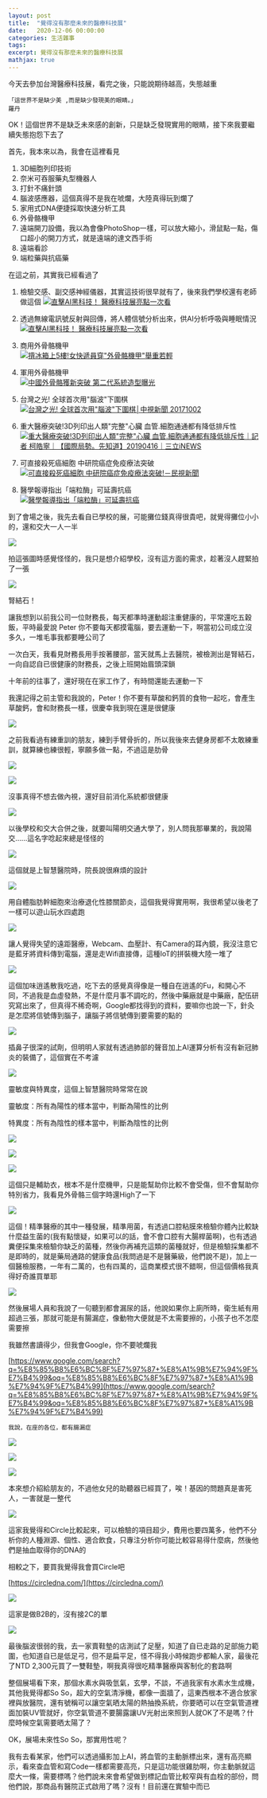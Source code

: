 ```yaml
---
layout: post
title:  "覺得沒有那麼未來的醫療科技展"
date:   2020-12-06 00:00:00
categories: 生活雜事
tags: 
excerpt: 覺得沒有那麼未來的醫療科技展
mathjax: true
---
```


今天去參加台灣醫療科技展，看完之後，只能說期待越高，失態越重

```
「這世界不是缺少美 ,而是缺少發現美的眼睛。」
羅丹
```

OK！這個世界不是缺乏未來感的創新，只是缺乏發現實用的眼睛，接下來我要繼續失態抱怨下去了

首先，我本來以為，我會在這裡看見
1. 3D細胞列印技術
2. 奈米可吞服藥丸型機器人
3. 打針不痛針頭
4. 腦波感應器，這個真得不是我在唬爛，大陸真得玩到爛了
5. 家用式DNA便捷採取快速分析工具
6. 外骨骼機甲
7. 遠端開刀設備，我以為會像PhotoShop一樣，可以放大縮小，滑鼠點一點，傷口超小的開刀方式，就是遠端的達文西手術
8. 遠端看診
9. 端粒藥與抗癌藥

在這之前，其實我已經看過了

1. 檢驗交感、副交感神經儀器，其實這技術很早就有了，後來我們學校還有老師做這個
[![直擊AI黑科技！ 醫療科技展亮點一次看](https://img.youtube.com/vi/5y0E0Tm0-Q4/0.jpg)](https://www.youtube.com/watch?v=5y0E0Tm0-Q4)

2. 透過無線電訊號反射與回傳，將人體信號分析出來，供AI分析呼吸與睡眠情況
[![直擊AI黑科技！ 醫療科技展亮點一次看](https://img.youtube.com/vi/CXy1byguvJY/0.jpg)](https://www.youtube.com/watch?v=CXy1byguvJY)

3. 商用外骨骼機甲              
[![揹冰箱上5樓!女快遞員穿"外骨骼機甲"舉重若輕](https://img.youtube.com/vi/L9ctStQKMb0/0.jpg)](https://www.youtube.com/watch?v=L9ctStQKMb0)

4. 軍用外骨骼機甲             
[![中國外骨骼獲新突破 第二代系統造型曝光](https://img.youtube.com/vi/YFvuT5fkv-s/0.jpg)](https://www.youtube.com/watch?v=YFvuT5fkv-s)

5. 台灣之光! 全球首次用"腦波"下圍棋             
[![台灣之光! 全球首次用"腦波"下圍棋│中視新聞 20171002](https://img.youtube.com/vi/l65klzx720E/0.jpg)](https://www.youtube.com/watch?v=l65klzx720E)

6. 重大醫療突破!3D列印出人類"完整"心臟 血管.細胞通通都有降低排斥性
[![重大醫療突破!3D列印出人類"完整"心臟 血管.細胞通通都有降低排斥性｜記者 柯皓寧｜【國際局勢。先知道】20190416｜三立iNEWS](https://img.youtube.com/vi/vP_cx8YigtY/0.jpg)](https://www.youtube.com/watch?v=vP_cx8YigtY)

7. 可直接殺死癌細胞 中研院癌症免疫療法突破
[![可直接殺死癌細胞 中研院癌症免疫療法突破!－民視新聞](https://img.youtube.com/vi/UX7-L9ri32o/0.jpg)](https://www.youtube.com/watch?v=UX7-L9ri32o)

8. 醫學報導指出「端粒酶」可延壽抗癌             
[![醫學報導指出「端粒酶」可延壽抗癌](https://img.youtube.com/vi/BTTJh1n6pCk/0.jpg)](https://www.youtube.com/watch?v=BTTJh1n6pCk)

到了會場之後，我先去看自已學校的展，可能攤位錢真得很貴吧，就覺得攤位小小的，還和交大一人一半

![](/blog/images/202012061706.jpg)

拍這張圖時感覺怪怪的，我只是想介紹學校，沒有這方面的需求，趁著沒人趕緊拍了一張

![](/blog/images/202012061707.jpg)

腎結石！

讓我想到以前我公司一位財務長，每天都準時運動超注重健康的，平常還吃五穀飯，平時最愛說 Peter 你不要每天都摸電腦，要去運動一下，啊當初公司成立沒多久，一堆毛事我都要睡公司了

一次白天，我看見財務長用手按著腰部，當天就馬上去醫院，被檢測出是腎結石，一向自認自已很健康的財務長，之後上班開始眉頭深鎖

十年前的往事了，還好現在在家工作了，有時間還能去運動一下

我還記得之前主管和我說的，Peter！你不要有草酸和鈣質的食物一起吃，會產生草酸鈣，會和財務長一樣，很慶幸我到現在還是很健康

![](/blog/images/202012061708.jpg)

之前我看過有練重訓的朋友，練到手臂骨折的，所以我後來去健身房都不太敢練重訓，就算練也練很輕，寧願多做一點，不過這是肋骨

![](/blog/images/202012061709.jpg)

![](/blog/images/202012061710.jpg)

沒事真得不想去做內視，還好目前消化系統都很健康

![](/blog/images/202012061711.jpg)

以後學校和交大合併之後，就要叫陽明交通大學了，別人問我那畢業的，我說陽交……這名字唸起來總是怪怪的

![](/blog/images/202012061712.jpg)

這個就是上智慧醫院時，院長說很麻煩的設計

![](/blog/images/202012061713.jpg)

用自體脂肪幹細胞來治療退化性膝關節炎，這個我覺得實用啊，我很希望以後老了一樣可以遊山玩水四處跑

![](/blog/images/202012061714.jpg)

讓人覺得失望的遠距醫療，Webcam、血壓計、有Camera的耳內鏡，我沒注意它是藍牙將資料傳到電腦，還是走Wifi直接傳，這種IoT的拼裝機大陸一堆了

![](/blog/images/202012061715.jpg)

這個加味逍遙散我吃過，吃下去的感覺真得像是一種自在逍遙的Fu，和開心不同，不過我是血虛發熱，不是什麼月事不調吃的，然後中藥廠就是中藥廠，配伍研究寫出來了，但真得不稀奇啊，Google都找得到的資料，要嘛你也說一下，針灸是怎麼將信號傳到腦子，讓腦子將信號傳到要需要的點的

![](/blog/images/202012061716.jpg)

插鼻子很深的試劑，但明明人家就有透過肺部的聲音加上AI運算分析有沒有新冠肺炎的裝備了，這個實在不考濾

![](/blog/images/202012061717.jpg)

靈敏度與特異度，這個上智慧醫院時常常在說

靈敏度：所有為陽性的樣本當中，判斷為陽性的比例

特異度：所有為陰性的樣本當中，判斷為陰性的比例

![](/blog/images/202012061718.jpg)

![](/blog/images/202012061719.jpg)

![](/blog/images/202012061720.jpg)

這個只是輔助衣，根本不是什麼機甲，只是能幫助你比較不會受傷，但不會幫助你特別省力，我看見外骨骼三個字時還High了一下

![](/blog/images/202012061721.jpg)

這個！精準醫療的其中一種發展，精準用菌，有透過口腔粘膜來檢驗你體內比較缺什麼益生菌的(我有點懷疑，如果可以的話，會不會口腔有大腸桿菌啊)，也有透過糞便採集來檢驗你缺乏的菌種，然後你再補充這類的菌種就好，但是檢驗採集都不是即時的，就是藥局通路的健康食品(我問過是不是醫藥級，他們說不是)，加上一個醫檢服務，一年有二萬的，也有四萬的，這商業模式很不錯啊，但這個價格我真得好奇誰買單耶

![](/blog/images/202012061722.jpg)

然後展場人員和我說了一句聽到都會漏尿的話，他說如果你上廁所時，衛生紙有用超過三張，那就可能是有腸漏症，像動物大便就是不太需要擦的，小孩子也不怎麼需要擦

我雖然書讀得少，但我會Google，你不要唬爛我

[https://www.google.com/search?q=%E8%85%B8%E6%BC%8F%E7%97%87+%E8%A1%9B%E7%94%9F%E7%B4%99&oq=%E8%85%B8%E6%BC%8F%E7%97%87+%E8%A1%9B%E7%94%9F%E7%B4%99](https://www.google.com/search?q=%E8%85%B8%E6%BC%8F%E7%97%87+%E8%A1%9B%E7%94%9F%E7%B4%99&oq=%E8%85%B8%E6%BC%8F%E7%97%87+%E8%A1%9B%E7%94%9F%E7%B4%99)

```
我說，在座的各位，都有腸漏症
```

![](/blog/images/202012061723.jpg)

![](/blog/images/202012061725.jpg)

![](/blog/images/202012061726.jpg)

本來想介紹給朋友的，不過他女兒的助聽器已經買了，唉！基因的問題真是害死人，一害就是一整代

![](/blog/images/202012061727.jpg)

這家我覺得和Circle比較起來，可以檢驗的項目超少，費用也要四萬多，他們不分析你的人種淵源、個性、適合飲食，只專注分析你可能比較容易得什麼病，然後他們是抽血取得你的DNA的

相較之下，要買我覺得我會買Circle吧

[https://circledna.com/](https://circledna.com/)

![](/blog/images/202012061728.jpg)

這家是做B2B的，沒有接2C的單

![](/blog/images/202012061727.jpg)

最後腦波很弱的我，去一家賣鞋墊的店測試了足壓，知道了自已走路的足部施力範圍，也知道自已是低足弓，但不是扁平足，怪不得我小時候跑步都輸人家，最後花了NTD 2,300元買了一雙鞋墊，啊我真得很吃精準醫療與客制化的套路啊

整個展場看下來，那個水素水與吸氫氣，玄學，不談，不過我家有水素水生成機，其他我覺得都So So，超大的空氣清淨機，都像一面牆了，這東西根本不適合放家裡與放醫院，還有號稱可以讓空氣晒太陽的熱抽換系統，你要晒可以在空氣管道裡面加裝UV管就好，你空氣管道不要腸露讓UV光射出來照到人就OK了不是嗎？什麼時候空氣需要晒太陽了？

OK，展場未來性So So，那實用性呢？

我有去看某家，他們可以透過攝影加上AI，將血管的主動脈標出來，還有高亮顯示，看來查血管和寫Code一樣都需要高亮，只是這功能很雞肋啊，你主動脈就這麼大一條，需要標嗎？他們說未來會希望做到標記血管比較窄與有血栓的部份，問他們說，那商品有醫院正式啟用了嗎？沒有！目前還在實驗中而已